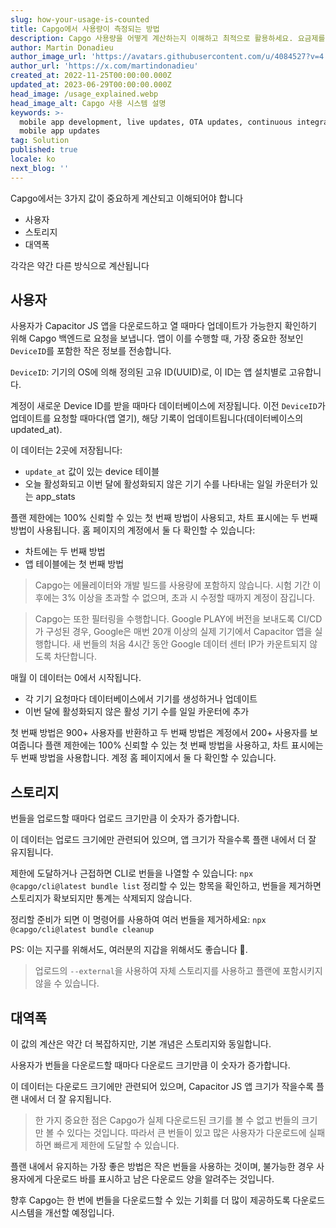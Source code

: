 ```yaml
---
slug: how-your-usage-is-counted
title: Capgo에서 사용량이 측정되는 방법
description: Capgo 사용량을 어떻게 계산하는지 이해하고 최적으로 활용하세요. 요금제를 더 잘 관리하는 방법을 알아보세요
author: Martin Donadieu
author_image_url: 'https://avatars.githubusercontent.com/u/4084527?v=4'
author_url: 'https://x.com/martindonadieu'
created_at: 2022-11-25T00:00:00.000Z
updated_at: 2023-06-29T00:00:00.000Z
head_image: /usage_explained.webp
head_image_alt: Capgo 사용 시스템 설명
keywords: >-
  mobile app development, live updates, OTA updates, continuous integration,
  mobile app updates
tag: Solution
published: true
locale: ko
next_blog: ''
---
```

Capgo에서는 3가지 값이 중요하게 계산되고 이해되어야 합니다
- 사용자
- 스토리지
- 대역폭

각각은 약간 다른 방식으로 계산됩니다


## 사용자

사용자가 Capacitor JS 앱을 다운로드하고 열 때마다 업데이트가 가능한지 확인하기 위해 Capgo 백엔드로 요청을 보냅니다.
앱이 이를 수행할 때, 가장 중요한 정보인 `DeviceID`를 포함한 작은 정보를 전송합니다.

`DeviceID`: 기기의 OS에 의해 정의된 고유 ID(UUID)로, 이 ID는 앱 설치별로 고유합니다.

계정이 새로운 Device ID를 받을 때마다 데이터베이스에 저장됩니다.
이전 `DeviceID`가 업데이트를 요청할 때마다(앱 열기), 해당 기록이 업데이트됩니다(데이터베이스의 updated_at).

이 데이터는 2곳에 저장됩니다:
- `update_at` 값이 있는 device 테이블
- 오늘 활성화되고 이번 달에 활성화되지 않은 기기 수를 나타내는 일일 카운터가 있는 app_stats

플랜 제한에는 100% 신뢰할 수 있는 첫 번째 방법이 사용되고, 차트 표시에는 두 번째 방법이 사용됩니다.
홈 페이지의 계정에서 둘 다 확인할 수 있습니다:
- 차트에는 두 번째 방법
- 앱 테이블에는 첫 번째 방법

> Capgo는 에뮬레이터와 개발 빌드를 사용량에 포함하지 않습니다. 시험 기간 이후에는 3% 이상을 초과할 수 없으며, 초과 시 수정할 때까지 계정이 잠깁니다.

> Capgo는 또한 필터링을 수행합니다. Google PLAY에 버전을 보내도록 CI/CD가 구성된 경우, Google은 매번 20개 이상의 실제 기기에서 Capacitor 앱을 실행합니다. 새 번들의 처음 4시간 동안 Google 데이터 센터 IP가 카운트되지 않도록 차단합니다.

매월 이 데이터는 0에서 시작됩니다.


- 각 기기 요청마다 데이터베이스에서 기기를 생성하거나 업데이트
- 이번 달에 활성화되지 않은 활성 기기 수를 일일 카운터에 추가

첫 번째 방법은 900+ 사용자를 반환하고
두 번째 방법은 계정에서 200+ 사용자를 보여줍니다
플랜 제한에는 100% 신뢰할 수 있는 첫 번째 방법을 사용하고, 차트 표시에는 두 번째 방법을 사용합니다.
계정 홈 페이지에서 둘 다 확인할 수 있습니다.

## 스토리지

번들을 업로드할 때마다 업로드 크기만큼 이 숫자가 증가합니다.

이 데이터는 업로드 크기에만 관련되어 있으며, 앱 크기가 작을수록 플랜 내에서 더 잘 유지됩니다.

제한에 도달하거나 근접하면 CLI로 번들을 나열할 수 있습니다:
`npx @capgo/cli@latest bundle list`
정리할 수 있는 항목을 확인하고, 번들을 제거하면 스토리지가 확보되지만 통계는 삭제되지 않습니다.

정리할 준비가 되면 이 명령어를 사용하여 여러 번들을 제거하세요:
`npx @capgo/cli@latest bundle cleanup`

PS: 이는 지구를 위해서도, 여러분의 지갑을 위해서도 좋습니다 💪.

> 업로드의 `--external`을 사용하여 자체 스토리지를 사용하고 플랜에 포함시키지 않을 수 있습니다.

## 대역폭

이 값의 계산은 약간 더 복잡하지만, 기본 개념은 스토리지와 동일합니다.

사용자가 번들을 다운로드할 때마다 다운로드 크기만큼 이 숫자가 증가합니다.

이 데이터는 다운로드 크기에만 관련되어 있으며, Capacitor JS 앱 크기가 작을수록 플랜 내에서 더 잘 유지됩니다.

> 한 가지 중요한 점은 Capgo가 실제 다운로드된 크기를 볼 수 없고 번들의 크기만 볼 수 있다는 것입니다. 따라서 큰 번들이 있고 많은 사용자가 다운로드에 실패하면 빠르게 제한에 도달할 수 있습니다.

플랜 내에서 유지하는 가장 좋은 방법은 작은 번들을 사용하는 것이며, 불가능한 경우 사용자에게 다운로드 바를 표시하고 남은 다운로드 양을 알려주는 것입니다.

향후 Capgo는 한 번에 번들을 다운로드할 수 있는 기회를 더 많이 제공하도록 다운로드 시스템을 개선할 예정입니다.
